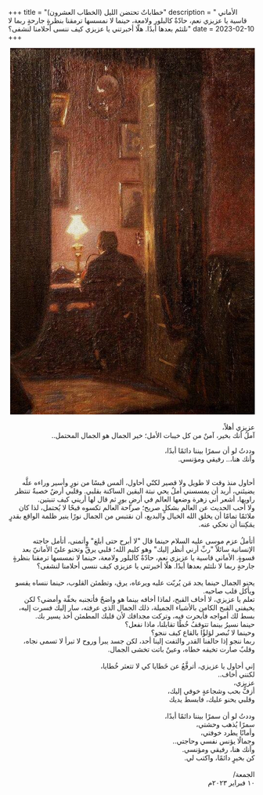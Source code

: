 +++
title = "خطاباتٌ تحتضن الليل (الخطاب العشرون)"
description = " الأماني قاسية يا عزيزي نعم، حادّةٌ كالبلور ولامعة، حينما لا نمسسها ترمقنا بنظرةٍ جارحةٍ ربما لا نلتئم بعدها أبدًا. هلّا أخبرتني يا عزيزي كيف ننسى أحلامنا لنشفى؟"
date = 2023-02-10
+++

<div dir="rtl">

![alt](image.jpg)

عزيزي أهلاً،<br>
آملُ أنك بخير، آمنٌ من كل خيبات الأمل؛ خير الجمال هو الجمال المحتمل..<br>

وددتُ لو أن سمرًا بيننا دائمًا أبدًا،<br>
وأنك هنا،.. رفيقي ومؤنسي.<br>

<br>
أحاول منذ وقت لا طويل ولا قصير لكنّي أحاول، ألمس قبسًا من نورٍ وأسير وراءه علَّه يضيئني، أريد أن يمسسني أملٌ يحي نبتة اليقين الساكنة بقلبي. وقلبي أرضٌ خصبةٌ تنتظر راويها، أشعر أني زهرة وضعها العالم في أرضٍ بورٍ ثم قال لها أريني كيف تنبتين.<br>
ولا أحب الحديث عن العالم بشكلٍ صريح؛ صراحة العالم تكسوه قبحًا لا يُحتمل، لذا كان ملائمًا تمامًا أن يخلق الله الخيال والبديع، أن نقتبس من الجمال نورًا ينير ظلمة الواقع بقدرٍ يمَكِننا أن نحكي عنه.<br>

<br>
أتأملُ عزم موسى عليه السلام حينما قال "لا أبرح حتى أبلغ" وأتمنى، أتأمل حاجته الإنسانية سائلاً "ربِّ أرني أنظر إليك" وهو كليم الله؛ قلبي يرقُّ وتحنو عليّ الأمانيّ بعد قسوةٍ. الأماني قاسية يا عزيزي نعم، حادّةٌ كالبلور ولامعة، حينما لا نمسسها ترمقنا بنظرةٍ جارحةٍ ربما لا نلتئم بعدها أبدًا. هلّا أخبرتني يا عزيزي كيف ننسى أحلامنا لنشفى؟<br>

<br>
يحنو الجمال حينما يجد مَن يُربّت عليه ويرعاه، يرق، وتطمئن القلوب، حينما ننساه يقسو ويأكل قلب صاحبه. <br>
تعلم يا عزيزي، لا أخاف القبح، لماذا أخافه بينما هو واضحٌ فأتجنبه بخفِّة وأمضي؟ لكن يخيفني القبح الكامن بالأشياء الجميلة، ذلك الجمال الذي عرفته، سار إليك فسرت إليه، بسط لك أمواجه فأبحرت فيه، وتركت مجدافك لأن قلبك المطمئن أخذ يسير بك. <br>
حينما نسيرُ بينما تتوقفُ خُطًا تقابلنا، ماذا نفعل؟<br>
وحينما لا نُبصر لؤلؤًا بالقاع كيف ننجو؟<br>
ربما ننجو إذا حالفنا القدر والتفت إلينا أحد، لكن جسد يبرأ وروح لا تبرأ لا تسمى نجاه، وقلبٌ صارت تخيفه خطاه، وعينٌ باتت تخشى الجمال.<br>

<br>
إني أحاول يا عزيزي، أترفَّعُ عن خَطايا كي لا تتعثر خُطايا،<br>
لكنني أخاف..<br>
 عزيزي،<br>
أزفُّ بحب وشجاعةٍ خوفي إليك،<br>
وقلبي يحنو عليك، فابسط يديك<br>

<br>
وددتُ لو أن سمرًا بيننا دائمًا أبدًا،<br>
سمرًا يُذهب وحشتي،<br>
وأمانًا يطرد خوفتي،<br>
وجمالًا يؤنس نفسي وحاجتي..<br>
وأنك هنا، رفيقي ومؤنسي.<br>
كن بخيرٍ دائمًا، واكتب لي.<br>

<br>
الجمعة/<br>
١٠ فبراير ٢٠٢٣م<br>

</div>
